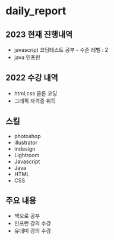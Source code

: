 # daily_report


## 2023 현재 진행내역

- javascript 코딩테스트 공부 - 수준 레벨 : 2
- java 인프런

## 2022 수강 내역

- html,css 클론 코딩 
- 그래픽 자격증 취득
 
## 스킬

- photoshop
- illustrator
- indesign
- Lightroom
- Javascript
- Java 
- HTML
- CSS


## 주요 내용

- 책으로 공부
- 인프런 강의 수강
- 유데미 강의 수강
